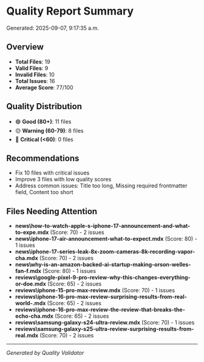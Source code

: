 # Quality Report Summary

Generated: 2025-09-07, 9:17:35 a.m.

## Overview

- **Total Files**: 19
- **Valid Files**: 9
- **Invalid Files**: 10
- **Total Issues**: 16
- **Average Score**: 77/100

## Quality Distribution

- 🟢 **Good (80+)**: 11 files
- 🟡 **Warning (60-79)**: 8 files  
- 🔴 **Critical (<60)**: 0 files

## Recommendations

- Fix 10 files with critical issues
- Improve 3 files with low quality scores
- Address common issues: Title too long, Missing required frontmatter field, Content too short

## Files Needing Attention

- **news\how-to-watch-apple-s-iphone-17-announcement-and-what-to-expe.mdx** (Score: 70) - 2 issues
- **news\iphone-17-air-announcement-what-to-expect.mdx** (Score: 80) - 1 issues
- **news\iphone-17-series-leak-8x-zoom-cameras-8k-recording-vapor-cha.mdx** (Score: 70) - 2 issues
- **news\why-is-an-amazon-backed-ai-startup-making-orson-welles-fan-f.mdx** (Score: 80) - 1 issues
- **reviews\google-pixel-9-pro-review-why-this-changes-everything-or-doe.mdx** (Score: 65) - 2 issues
- **reviews\iphone-15-pro-max-review.mdx** (Score: 70) - 1 issues
- **reviews\iphone-16-pro-max-review-surprising-results-from-real-world-.mdx** (Score: 65) - 2 issues
- **reviews\iphone-16-pro-max-review-the-review-that-breaks-the-echo-cha.mdx** (Score: 65) - 2 issues
- **reviews\samsung-galaxy-s24-ultra-review.mdx** (Score: 70) - 1 issues
- **reviews\samsung-galaxy-s25-ultra-review-surprising-results-from-real.mdx** (Score: 70) - 2 issues

---
*Generated by Quality Validator*